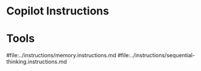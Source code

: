 # Copilot Instructions

# Tools

#file:../instructions/memory.instructions.md
#file:../instructions/sequential-thinking.instructions.md